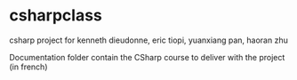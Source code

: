 # csharpclass
csharp project for kenneth dieudonne, eric tiopi, yuanxiang pan, haoran zhu 

Documentation folder contain the CSharp course to deliver with the project (in french)
